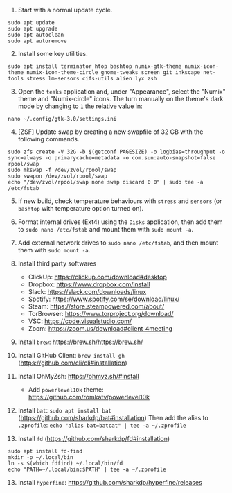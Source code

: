 1. Start with a normal update cycle.

```
sudo apt update
sudo apt upgrade
sudo apt autoclean
sudo apt autoremove
```

2. Install some key utilities.

```
sudo apt install terminator htop bashtop numix-gtk-theme numix-icon-theme numix-icon-theme-circle gnome-tweaks screen git inkscape net-tools stress lm-sensors cifs-utils alien lyx zsh
```

3. Open the `teaks` application and, under "Appearance", select the "Numix" theme and "Numix-circle" icons. The turn manually on the theme's dark mode by changing to `1` the relative value in:

```
nano ~/.config/gtk-3.0/settings.ini
```

4. [ZSF] Update swap by creating a new swapfile of 32 GB with the following commands.

```
sudo zfs create -V 32G -b $(getconf PAGESIZE) -o logbias=throughput -o sync=always -o primarycache=metadata -o com.sun:auto-snapshot=false rpool/swap
sudo mkswap -f /dev/zvol/rpool/swap
sudo swapon /dev/zvol/rpool/swap
echo "/dev/zvol/rpool/swap none swap discard 0 0" | sudo tee -a /etc/fstab
```

5. If new build, check temperature behaviours with `stress` and `sensors` (or `bashtop` with temperature option turned on).

6. Format internal drives (Ext4) using the `Disks` application, then add them to `sudo nano /etc/fstab` and mount them with `sudo mount -a`. 

7. Add external network drives to `sudo nano /etc/fstab`, and then mount them with `sudo mount -a`.

8. Install third party softwares
    - ClickUp: https://clickup.com/download#desktop
    - Dropbox: https://www.dropbox.com/install
    - Slack: https://slack.com/downloads/linux
    - Spotify: https://www.spotify.com/se/download/linux/
    - Steam: https://store.steampowered.com/about/
    - TorBrowser: https://www.torproject.org/download/
    - VSC: https://code.visualstudio.com/
    - Zoom: https://zoom.us/download#client_4meeting

9. Install `brew`: https://brew.sh/https://brew.sh/

10. Install GitHub Client: `brew install gh` (https://github.com/cli/cli#installation)

11. Install OhMyZsh: https://ohmyz.sh/#install
    - Add `powerlevel10k` theme: https://github.com/romkatv/powerlevel10k

11. Install `bat`: `sudo apt install bat` (https://github.com/sharkdp/bat#installation)
    Then add the alias to `.zprofile`: `echo "alias bat=batcat" | tee -a ~/.zprofile`

12. Install `fd` (https://github.com/sharkdp/fd#installation)

```
sudo apt install fd-find
mkdir -p ~/.local/bin
ln -s $(which fdfind) ~/.local/bin/fd
echo "PATH=~/.local/bin:$PATH" | tee -a ~/.zprofile
```

13. Install `hyperfine`: https://github.com/sharkdp/hyperfine/releases
